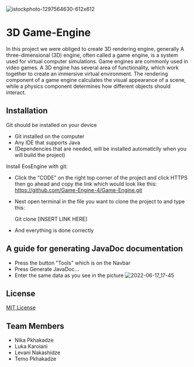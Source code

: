![istockphoto-1297564630-612x612](https://user-images.githubusercontent.com/73776293/174305847-bfb3745c-7e5f-4dc5-835c-d60f51d32ec0.jpg)

# 3D Game-Engine

In this project we were obliged to create 3D rendering engine, generally A three-dimensional (3D) engine, often called a game engine, is a system used for virtual computer simulations. Game engines are commonly used in video games. A 3D engine has several area of functionality, which work together to create an immersive virtual environment. The rendering component of a game engine calculates the visual appearance of a scene, while a physics component determines how different objects should interact.

## Installation
Git should be installed on your device

* Git installed on the computer
* Any IDE that supports Java
* (Dependencies that are needed, will be installed automaticlly when you will build the project)

Install EosEngine with git:

* Click the "CODE" on the right top corner of the project and click HTTPS then go ahead and copy the link which would look like this: 
  https://github.com/Game-Engine-4/Game-Engine.git
* Next open terminal in the file you want to clone the project to and type this:

  Git clone [INSERT LINK HERE]
  
* And everything is done correctly

## A guide for generating JavaDoc documentation
* Press the button "Tools" which is on the Navbar
* Press Generate JavaDoc...
* Enter the same data as you see in the picture
![2022-06-17_17-45](https://user-images.githubusercontent.com/73776293/174310794-861b139d-171f-4a30-b873-17248455eea6.png)

## License
[MIT License](https://choosealicense.com/licenses/mit/)

## Team Members
* Nika Pkhakadze
* Luka Karoiani
* Levani Nakashidze
* Temo Pkhakadze

